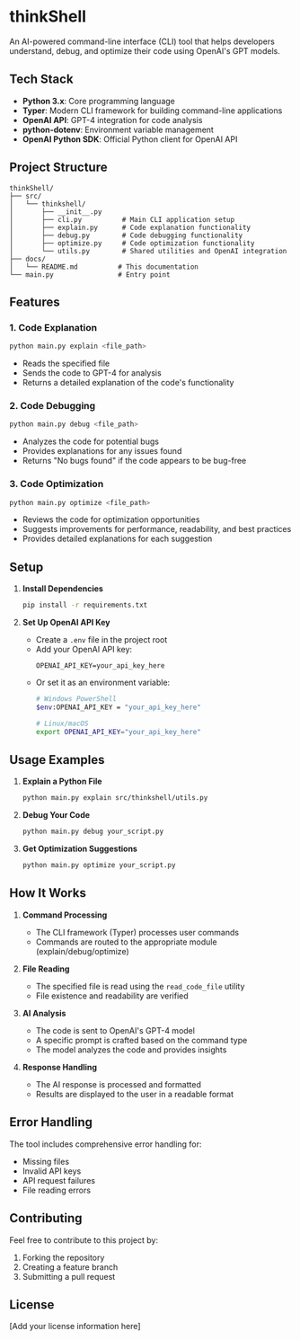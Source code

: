 # thinkShell

An AI-powered command-line interface (CLI) tool that helps developers understand, debug, and optimize their code using OpenAI's GPT models.

## Tech Stack

- **Python 3.x**: Core programming language
- **Typer**: Modern CLI framework for building command-line applications
- **OpenAI API**: GPT-4 integration for code analysis
- **python-dotenv**: Environment variable management
- **OpenAI Python SDK**: Official Python client for OpenAI API

## Project Structure

```
thinkShell/
├── src/
│   └── thinkshell/
│       ├── __init__.py
│       ├── cli.py          # Main CLI application setup
│       ├── explain.py      # Code explanation functionality
│       ├── debug.py        # Code debugging functionality
│       ├── optimize.py     # Code optimization functionality
│       └── utils.py        # Shared utilities and OpenAI integration
├── docs/
│   └── README.md          # This documentation
└── main.py                # Entry point
```

## Features

### 1. Code Explanation
```bash
python main.py explain <file_path>
```
- Reads the specified file
- Sends the code to GPT-4 for analysis
- Returns a detailed explanation of the code's functionality

### 2. Code Debugging
```bash
python main.py debug <file_path>
```
- Analyzes the code for potential bugs
- Provides explanations for any issues found
- Returns "No bugs found" if the code appears to be bug-free

### 3. Code Optimization
```bash
python main.py optimize <file_path>
```
- Reviews the code for optimization opportunities
- Suggests improvements for performance, readability, and best practices
- Provides detailed explanations for each suggestion

## Setup

1. **Install Dependencies**
   ```bash
   pip install -r requirements.txt
   ```

2. **Set Up OpenAI API Key**
   - Create a `.env` file in the project root
   - Add your OpenAI API key:
     ```
     OPENAI_API_KEY=your_api_key_here
     ```
   - Or set it as an environment variable:
     ```bash
     # Windows PowerShell
     $env:OPENAI_API_KEY = "your_api_key_here"
     
     # Linux/macOS
     export OPENAI_API_KEY="your_api_key_here"
     ```

## Usage Examples

1. **Explain a Python File**
   ```bash
   python main.py explain src/thinkshell/utils.py
   ```

2. **Debug Your Code**
   ```bash
   python main.py debug your_script.py
   ```

3. **Get Optimization Suggestions**
   ```bash
   python main.py optimize your_script.py
   ```

## How It Works

1. **Command Processing**
   - The CLI framework (Typer) processes user commands
   - Commands are routed to the appropriate module (explain/debug/optimize)

2. **File Reading**
   - The specified file is read using the `read_code_file` utility
   - File existence and readability are verified

3. **AI Analysis**
   - The code is sent to OpenAI's GPT-4 model
   - A specific prompt is crafted based on the command type
   - The model analyzes the code and provides insights

4. **Response Handling**
   - The AI response is processed and formatted
   - Results are displayed to the user in a readable format

## Error Handling

The tool includes comprehensive error handling for:
- Missing files
- Invalid API keys
- API request failures
- File reading errors

## Contributing

Feel free to contribute to this project by:
1. Forking the repository
2. Creating a feature branch
3. Submitting a pull request

## License

[Add your license information here] 